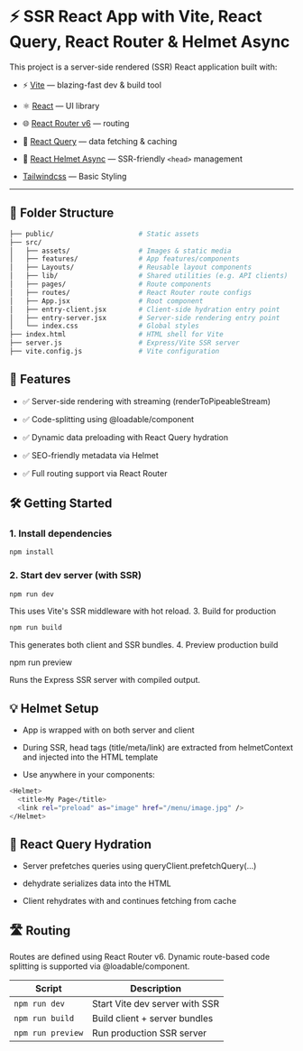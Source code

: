# ⚡ SSR React App with Vite, React Query, React Router & Helmet Async

This project is a server-side rendered (SSR) React application built with:

- ⚡ [Vite](https://vitejs.dev/) — blazing-fast dev & build tool
- ⚛️ [React](https://reactjs.org/) — UI library
- 🌐 [React Router v6](https://reactrouter.com/) — routing
- 🔁 [React Query](https://tanstack.com/query) — data fetching & caching
- 🧠 [React Helmet Async](https://github.com/staylor/react-helmet-async) — SSR-friendly `<head>` management

- [Tailwindcss](https://tailwindcss.com) — Basic Styling

---

## 📁 Folder Structure

```bash
├── public/                     # Static assets
├── src/
│   ├── assets/                 # Images & static media
│   ├── features/               # App features/components
│   ├── Layouts/                # Reusable layout components
│   ├── lib/                    # Shared utilities (e.g. API clients)
│   ├── pages/                  # Route components
│   ├── routes/                 # React Router route configs
│   ├── App.jsx                 # Root component
│   ├── entry-client.jsx        # Client-side hydration entry point
│   ├── entry-server.jsx        # Server-side rendering entry point
│   └── index.css               # Global styles
├── index.html                  # HTML shell for Vite
├── server.js                   # Express/Vite SSR server
├── vite.config.js              # Vite configuration
```

## 🚀 Features

- ✅ Server-side rendering with streaming (renderToPipeableStream)

- ✅ Code-splitting using @loadable/component

- ✅ Dynamic data preloading with React Query hydration

- ✅ SEO-friendly metadata via Helmet

- ✅ Full routing support via React Router

## 🛠️ Getting Started

### 1. Install dependencies

```bash
npm install
```

### 2. Start dev server (with SSR)

```bash
npm run dev
```

This uses Vite's SSR middleware with hot reload. 3. Build for production

```bash
npm run build
```

This generates both client and SSR bundles. 4. Preview production build

npm run preview

Runs the Express SSR server with compiled output.

## 💡 Helmet Setup

- App is wrapped with <HelmetProvider> on both server and client

- During SSR, head tags (title/meta/link) are extracted from helmetContext and injected into the HTML template

- Use <Helmet> anywhere in your components:

```bash
<Helmet>
  <title>My Page</title>
  <link rel="preload" as="image" href="/menu/image.jpg" />
</Helmet>
```

## 🧪 React Query Hydration

- Server prefetches queries using queryClient.prefetchQuery(...)

- dehydrate serializes data into the HTML

- Client rehydrates with <Hydrate state={...}> and continues fetching from cache

## 🛣️ Routing

Routes are defined using React Router v6. Dynamic route-based code splitting is supported via @loadable/component.

| Script            | Description                    |
| ----------------- | ------------------------------ |
| `npm run dev`     | Start Vite dev server with SSR |
| `npm run build`   | Build client + server bundles  |
| `npm run preview` | Run production SSR server      |
